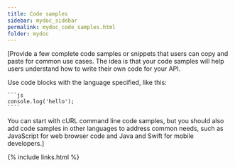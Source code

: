```yaml
---
title: Code samples
sidebar: mydoc_sidebar
permalink: mydoc_code_samples.html
folder: mydoc
---
```


[Provide a few complete code samples or snippets that users can copy and paste for common use cases. The idea is that your code samples will help users understand how to write their own code for your API.

Use code blocks with the language specified, like this:

    ```js
    console.log('hello');
    ````

You can start with cURL command line code samples, but you should also add code samples in other languages to address common needs, such as JavaScript for web browser code and Java and Swift for mobile developers.]

{% include links.html %}
